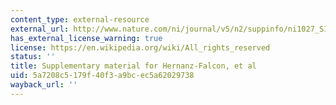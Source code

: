 ```yaml
---
content_type: external-resource
external_url: http://www.nature.com/ni/journal/v5/n2/suppinfo/ni1027_S1.html
has_external_license_warning: true
license: https://en.wikipedia.org/wiki/All_rights_reserved
status: ''
title: Supplementary material for Hernanz-Falcon, et al
uid: 5a7208c5-179f-40f3-a9bc-ec5a62029738
wayback_url: ''
---
```

